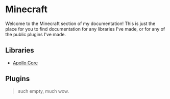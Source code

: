 # Minecraft

Welcome to the Minecraft section of my documentation! This is just the place for you to find
documentation for any libraries I've made, or for any of the public plugins I've made.

## Libraries
- [Apollo Core](./ac/index.html)

## Plugins
> such empty, much wow.
